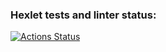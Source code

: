 ### Hexlet tests and linter status:
[![Actions Status](https://github.com/Glam52/python-project-83/actions/workflows/hexlet-check.yml/badge.svg)](https://github.com/Glam52/python-project-83/actions)